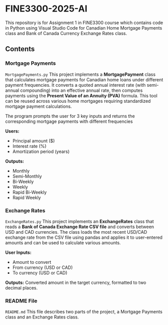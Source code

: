 # FINE3300-2025-AI
This repository is for Assignment 1 in FINE3300 course which contains code in Python using Visual Studio Code for Canadian Home Mortgage Payments class and Bank of Canada Currency Exchange Rates class.   

## Contents
### Mortgage Payments
`MortgagePayments.py` This project implements a **MortgagePayment** class that calculates mortgage payments for Canadian home loans under different payment frequencies. It converts a quoted annual interest rate (with semi-annual compounding) into an effective annual rate, then computes payments using the **Present Value of an Annuity (PVA)** formula. This tool can be reused across various home mortgages requiring standardized mortgage payment calculations.

The program prompts the user for 3 key inputs and returns the corresponding mortgage payments with different frequencies

**Users:**
- Principal amount ($)
- Interest rate (%)
- Amortization period (years)

**Outputs:**
- Monthly
- Semi-Monthly
- Bi-Weekly
- Weekly
- Rapid Bi-Weekly
- Rapid Weekly  

### Exchange Rates
`ExchangeRates.py` This project implements an **ExchangeRates** class that reads a **Bank of Canada Exchange Rate CSV file** and converts between USD and CAD currencies. The class loads the most recent USD/CAD exchange rate from the CSV file using pandas and applies it to user-entered amounts and can be used to calculate various amounts.

**User Inputs:**
- Amount to convert
- From currency (USD or CAD)
- To currency (USD or CAD)

**Outputs:**
Converted amount in the target currency, formatted to two decimal places.

### README File
`README.md` This file describes two parts of the project, a Mortgage Payments class and an Exchange Rates class.

